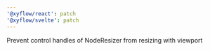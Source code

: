 ```yaml
---
'@xyflow/react': patch
'@xyflow/svelte': patch
---
```


Prevent control handles of NodeResizer from resizing with viewport
